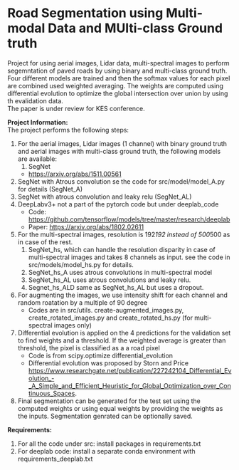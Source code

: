 # Road Segmentation using Multi-modal Data and MUlti-class Ground truth
Project for using aerial images, Lidar data, multi-spectral images to perform segemntation of paved roads by using binary and multi-class ground truth. Four different models are trained and then the softmax values for each pixel are combined used weighted averaging. The weights are computed using differential evolution to optimize the global intersection over union by using th evalidation data.  
The paper is under review for KES conference.  

**Project Information:**  
The project performs the following steps:  
1.  For the aerial images, Lidar images (1 channel) with binary ground truth and aerial images with multi-class ground truth, the following models are available:  
    1.  SegNet  
	*  https://arxiv.org/abs/1511.00561  
 2. SegNet with Atrous convolution se the code for src/model/model\_A.py for details (SegNet\_A)  
 3. SegNet with atrous convolution and leaky relu (SegNet\_AL)  
 4. DeepLabv3+ not a part of the pytorch code but under deeplab\_code  
    * Code: https://github.com/tensorflow/models/tree/master/research/deeplab  
    * Paper: https://arxiv.org/abs/1802.02611  
2. For the multi-spectral images, resolution is 192*192 instead of 500*500 as in case of the rest.  
   1. SegNet\_hs, which can handle the resolution disparity in case of multi-spectral images and takes 8 channels as input. see the code in src/models/model\_hs.py for details.  
   2. SegNet\_hs\_A uses atrous convolutions in multi-spectral model  
   3. SegNet\_hs\_AL uses atrous convolutions and leaky relu.  
   4. Segnet\_hs\_ALD same as SegNet\_hs\_AL but uses a dropout.  
3. For augmenting the images, we use intensity shift for each channel and random roatation by a multiple of 90 degree  
   * Codes are in src/utils. create-augmented\_images.py, create\_rotated\_images.py and create\_rotated\_hs.py (for multi-spectral images only)  
4. Differential evolution is applied on the 4 predictions for the validation set to find weights and a threshold. If the weighted average is greater than threshold, the pixel is classified as a a road pixel  
   * Code is from scipy.optimize differential_evolution  
   * Differential evolution was proposed by Storn and Price https://www.researchgate.net/publication/227242104_Differential_Evolution_-_A_Simple_and_Efficient_Heuristic_for_Global_Optimization_over_Continuous_Spaces.  
5. Final segmentation can be generated for the test set using the computed weights or using equal weights by providing the weights as the inputs. Segmentation genrated can be optionally saved.  

**Requirements:**
1. For all the code under src: install packages in requirements.txt  
2. For deeplab code: install a separate conda environment with requirements\_deeplab.txt  

